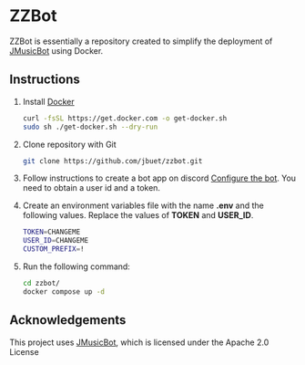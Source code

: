 # ZZBot

ZZBot is essentially a repository created to simplify the deployment of [JMusicBot](https://github.com/jagrosh/MusicBot) using Docker.

## Instructions

1. Install [Docker](https://docs.docker.com/engine/)

    ```bash
    curl -fsSL https://get.docker.com -o get-docker.sh
    sudo sh ./get-docker.sh --dry-run
    ```

2. Clone repository with Git

    ```bash
    git clone https://github.com/jbuet/zzbot.git
    ```

3. Follow instructions to create a bot app on discord [Configure the bot](https://jmusicbot.com/setup/#3-configure-the-bot). You need to obtain a user id and a token.
4. Create an environment variables file with the name **.env** and the following values. Replace the values of **TOKEN** and **USER_ID**.

    ```bash
    TOKEN=CHANGEME
    USER_ID=CHANGEME
    CUSTOM_PREFIX=!
    ```

5. Run the following command:

    ```bash
    cd zzbot/
    docker compose up -d
    ```

## Acknowledgements

This project uses [JMusicBot](https://github.com/jagrosh/MusicBot), which is licensed under the Apache 2.0 License
